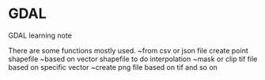 # GDAL
GDAL learning note

There are some functions mostly used.
~from csv or json file create point shapefile
~based on vector shapefile to do interpolation 
~mask or clip tif file based on specific vector
~create png file based on tif
and so on 
